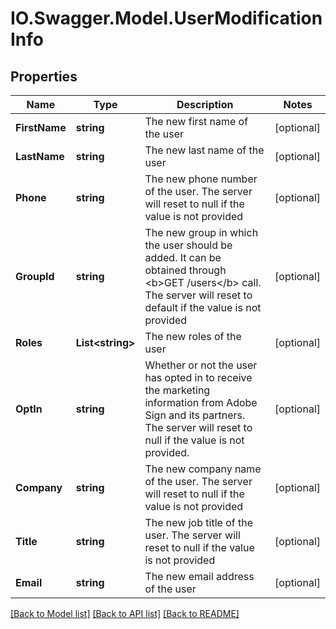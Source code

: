 # IO.Swagger.Model.UserModificationInfo
## Properties

Name | Type | Description | Notes
------------ | ------------- | ------------- | -------------
**FirstName** | **string** | The new first name of the user | [optional] 
**LastName** | **string** | The new last name of the user | [optional] 
**Phone** | **string** | The new phone number of the user. The server will reset to null if the value is not provided | [optional] 
**GroupId** | **string** | The new group in which the user should be added. It can be obtained through &lt;b&gt;GET /users&lt;/b&gt; call. The server will reset to default if the value is not provided  | [optional] 
**Roles** | **List&lt;string&gt;** | The new roles of the user | [optional] 
**OptIn** | **string** | Whether or not the user has opted in to receive the marketing information from Adobe Sign and its partners. The server will reset to null if the value is not provided.  | [optional] 
**Company** | **string** | The new company name of the user. The server will reset to null if the value is not provided | [optional] 
**Title** | **string** | The new job title of the user. The server will reset to null if the value is not provided | [optional] 
**Email** | **string** | The new email address of the user | [optional] 

[[Back to Model list]](../README.md#documentation-for-models) [[Back to API list]](../README.md#documentation-for-api-endpoints) [[Back to README]](../README.md)


